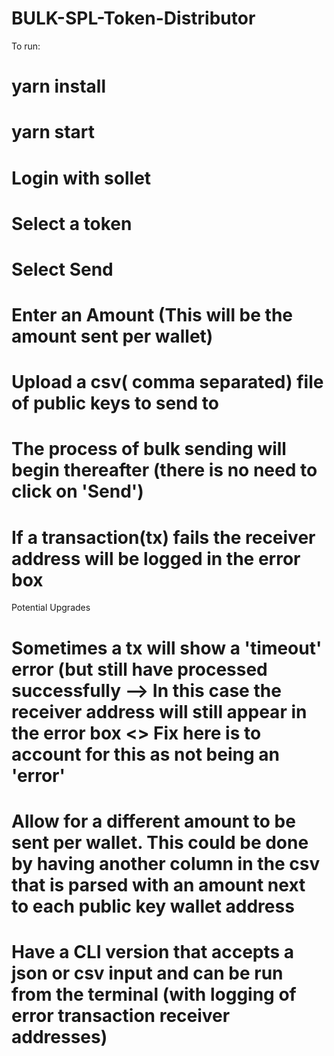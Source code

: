 # BULK-SPL-Token-Distributor

To run:

# yarn install
# yarn start
# Login with sollet
# Select a token 
# Select Send
# Enter an Amount (This will be the amount sent per wallet) 
# Upload a csv( comma separated) file of public keys to send to 
# The process of bulk sending will begin thereafter (there is no need to click on 'Send') 
# If a transaction(tx) fails the receiver address will be logged in the error box 

Potential Upgrades

# Sometimes a tx will show a 'timeout' error (but still have processed successfully --> In this case the receiver address will still appear in the error box <> Fix here is to account for this as not being an 'error'

# Allow for a different amount to be sent per wallet. This could be done by having another column in the csv that is parsed with an amount next to each public key wallet address

# Have a CLI version that accepts a json or csv input and can be run from the terminal (with logging of error transaction receiver addresses) 

